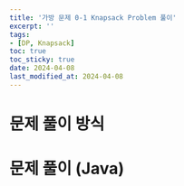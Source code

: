 ```yaml
---
title: '가방 문제 0-1 Knapsack Problem 풀이'
excerpt: ''
tags: 
- [DP, Knapsack]
toc: true
toc_sticky: true
date: 2024-04-08
last_modified_at: 2024-04-08
---
```


# 문제 풀이 방식
	
# 문제 풀이 (Java) 

```

```

